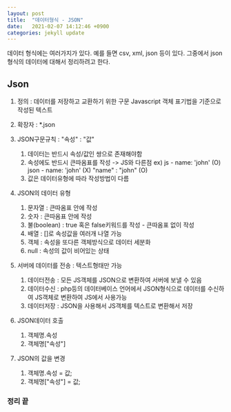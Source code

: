 ```yaml
---
layout: post
title:  "데이터형식 - JSON"
date:   2021-02-07 14:12:46 +0900
categories: jekyll update
---
```

데이터 형식에는 여러가지가 있다. 예를 들면 csv, xml, json 등이 있다.
그중에서 json형식의 데이터에 대해서 정리하려고 한다.

## Json

1. 정의 : 데이터를 저장하고 교환하기 위한 구문
            Javascript 객체 표기법을 기준으로 작성된 텍스트
            
2. 확장자 : *.json

3. JSON구문규칙 : "속성" : "값"
    1) 데이터는 반드시 속성/값인 쌍으로 존재해야함
    2) 속성에도 반드시 큰따옴표를 작성 -> JS와 다른점
        ex) js - name: 'john' (O)
            json -  name: 'john' (X)
                    "name" : "john" (O)
    3) 값은 데이터유형에 따라 작성방법이 다름

4. JSON의 데이터 유형
    1) 문자열 : 큰따옴표 안에 작성
    2) 숫자 : 큰따옴표 안에 작성
    3) 불(boolean) : true 혹은 false키워드를 작성 - 큰따옴표 없이 작성
    4) 배열 : []로 속성값을 여러개 나열 가능
    5) 객체 : 속성을 또다른 객체방식으로 데이터 세분화
    6) null : 속성의 값이 비어있는 상태

5. 서버에 데이터를 전송 : 텍스트형태만 가능
    1) 데이터전송 : 모든 JS객체를 JSON으로 변환하여 서버에 보낼 수 있음
    2) 데이터수신 : php등의 데이터베이스 언어에서 JSON형식으로 데이터를 수신하여 JS객체로 변환하여 JS에서 사용가능
    3) 데이터저장 : JSON을 사용해서 JS객체를 텍스트로 변환해서 저장

6. JSON데이터 호출
    1) 객체명.속성
    2) 객체명["속성"]

7. JSON의 값을 변경
    1) 객체명.속성 = 값;
    2) 객체명["속성"] = 값;



### 정리 끝






